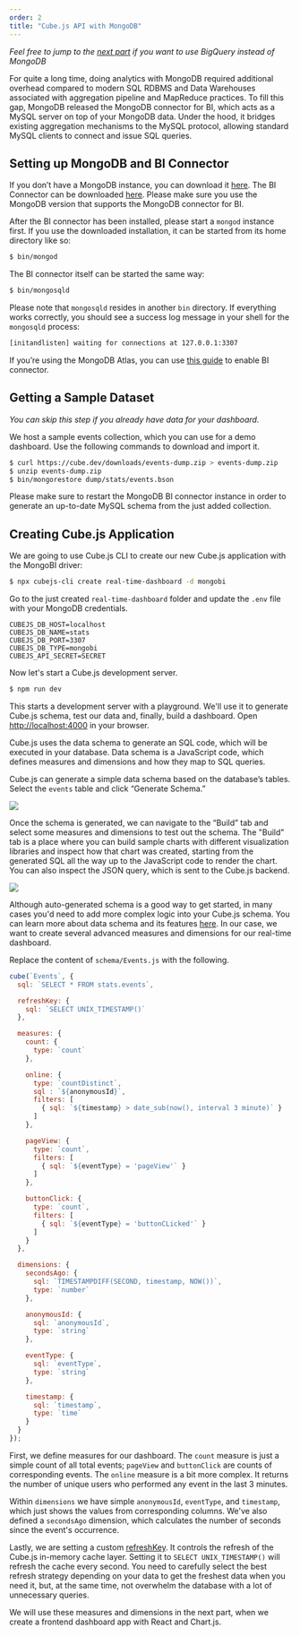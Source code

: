```yaml
---
order: 2
title: "Cube.js API with MongoDB"
---
```


_Feel free to jump to the [next part](cube-js-backend-with-big-query) if you want to use BigQuery instead of
MongoDB_

For quite a long time, doing analytics with MongoDB required additional overhead
compared to modern SQL RDBMS and Data Warehouses associated with aggregation pipeline and MapReduce practices. To fill this gap, MongoDB released the MongoDB connector for BI, which acts as a MySQL server on top of your MongoDB data. Under the hood, it bridges existing aggregation mechanisms to the MySQL protocol, allowing standard MySQL clients to connect and issue SQL queries.

## Setting up MongoDB and BI Connector

If you don’t have a MongoDB instance, you can download it [here](https://www.mongodb.com/download-center/community). The BI Connector can be downloaded [here](https://www.mongodb.com/download-center/bi-connector). Please make sure you use the MongoDB version that supports the MongoDB connector for BI. 

After the BI connector has been installed, please start a `mongod` instance first. If you use the downloaded installation, it can be started from its home directory like so:

```bash
$ bin/mongod
```

The BI connector itself can be started the same way:

```bash
$ bin/mongosqld
```

Please note that `mongosqld` resides in another `bin` directory. If everything works correctly, you should see a success log message in your shell for the `mongosqld` process:

```bash
[initandlisten] waiting for connections at 127.0.0.1:3307
```

If you’re using the MongoDB Atlas, you can use [this guide](https://docs.atlas.mongodb.com/bi-connection/#bi-connection) to enable BI connector.

## Getting a Sample Dataset

_You can skip this step if you already have data for your dashboard._

We host a sample events collection, which you can use for a demo dashboard. Use
the following commands to download and import it.

```bash
$ curl https://cube.dev/downloads/events-dump.zip > events-dump.zip
$ unzip events-dump.zip
$ bin/mongorestore dump/stats/events.bson
```

Please make sure to restart the MongoDB BI connector instance in order to generate an up-to-date MySQL schema from the just added collection.

## Creating Cube.js Application

We are going to use Cube.js CLI to create our new Cube.js application with the MongoBI driver:

```bash
$ npx cubejs-cli create real-time-dashboard -d mongobi
```

Go to the just created `real-time-dashboard` folder and update the `.env` file with your
MongoDB credentials.

```env
CUBEJS_DB_HOST=localhost
CUBEJS_DB_NAME=stats
CUBEJS_DB_PORT=3307
CUBEJS_DB_TYPE=mongobi
CUBEJS_API_SECRET=SECRET
```

Now let's start a Cube.js development server.

```bash
$ npm run dev
```

This starts a development server with a playground. We'll use it to generate Cube.js schema, test our data and, finally, build a dashboard. Open [http://localhost:4000](http://localhost:4000) in your browser.

Cube.js uses the data schema to generate an SQL code, which will be executed in your database. 
Data schema is a JavaScript code, which defines measures and dimensions and how they map to SQL queries.

Cube.js can generate a simple data schema based on the database’s tables. Select the `events` table and click “Generate Schema.”

![](/images/2-screenshot.png)

Once the schema is generated, we can navigate to the “Build” tab and select some measures and dimensions to test out the schema. The "Build" tab is a place where you can build sample charts with different visualization libraries and inspect how that chart was created, starting from the generated SQL all the way up to the JavaScript code to render the chart. You can also inspect the JSON query, which is sent to the Cube.js backend.

![](/images/2-screenshot-2.png)

Although auto-generated schema is a good way to get started, in many cases you'd need to
add more complex logic into your Cube.js schema. You can learn more about data
schema and its features
[here](https://cube.dev/docs/getting-started-cubejs-schema). In our case, we
want to create several advanced measures and dimensions for our real-time dashboard.

Replace the content of `schema/Events.js` with the following.

```javascript
cube(`Events`, {
  sql: `SELECT * FROM stats.events`,

  refreshKey: {
    sql: `SELECT UNIX_TIMESTAMP()`
  },

  measures: {
    count: {
      type: `count`
    },

    online: {
      type: `countDistinct`,
      sql : `${anonymousId}`,
      filters: [
        { sql: `${timestamp} > date_sub(now(), interval 3 minute)` }
      ]
    },

    pageView: {
      type: `count`,
      filters: [
        { sql: `${eventType} = 'pageView'` }
      ]
    },

    buttonClick: {
      type: `count`,
      filters: [
        { sql: `${eventType} = 'buttonCLicked'` }
      ]
    }
  },

  dimensions: {
    secondsAgo: {
      sql: `TIMESTAMPDIFF(SECOND, timestamp, NOW())`,
      type: `number`
    },

    anonymousId: {
      sql: `anonymousId`,
      type: `string`
    },

    eventType: {
      sql: `eventType`,
      type: `string`
    },

    timestamp: {
      sql: `timestamp`,
      type: `time`
    }
  }
});
```

First, we define measures for our dashboard. The `count` measure is just a simple count
of all total events; `pageView` and `buttonClick` are counts of corresponding
events. The `online` measure is a bit more complex. It returns the number of unique
users who performed any event in the last 3 minutes.

Within `dimensions` we have simple `anonymousId`, `eventType`, and `timestamp`,
which just shows the values from corresponding columns. We've also defined a
`secondsAgo` dimension, which calculates the number of seconds since the event's
occurrence.

Lastly, we are setting a custom
[refreshKey](https://cube.dev/docs/cube#parameters-refresh-key). It controls
the refresh of the Cube.js in-memory cache layer. Setting it to `SELECT
UNIX_TIMESTAMP()` will refresh the cache every second. You need to carefully
select the best refresh strategy depending on your data to get the freshest
data when you need it, but, at the same time, not overwhelm the database with a lot of unnecessary queries.

We will use these measures and dimensions in the next part, when we create a frontend dashboard app with React and Chart.js.
